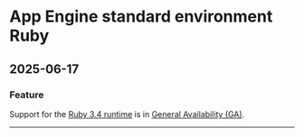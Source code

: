 # App Engine standard environment Ruby

## 2025-06-17

### Feature

Support for the [Ruby 3.4 runtime](https://cloud.google.com/appengine/docs/standard/ruby/runtime) is in [General Availability (GA)](https://cloud.google.com/products/#product-launch-stages).

---
